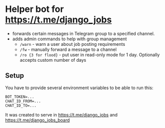 # Helper bot for https://t.me/django_jobs

- forwards certain messages in Telegram group to a specified channel.
- adds admin commands to help with group management
  - `/warn` - warn a user about job posting requirements
  - `/fw` - manually forward a message to a channel
  - `/ro {3 for flood}` - put user in read-only mode for 1 day. Optionally accepts custom number of days

## Setup

You have to provide several environment variables to be able to run this:

```
BOT_TOKEN=...
CHAT_ID_FROM=...
CHAT_ID_TO=...
```

It was created to serve in https://t.me/django_jobs and https://t.me/django_jobs_board
